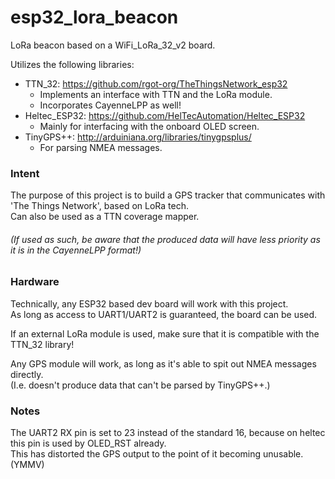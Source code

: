 # esp32_lora_beacon
LoRa beacon based on a WiFi_LoRa_32_v2 board.

Utilizes the following libraries:
- TTN_32: https://github.com/rgot-org/TheThingsNetwork_esp32
  - Implements an interface with TTN and the LoRa module.
  - Incorporates CayenneLPP as well!
- Heltec_ESP32: https://github.com/HelTecAutomation/Heltec_ESP32
  - Mainly for interfacing with the onboard OLED screen.
- TinyGPS++: http://arduiniana.org/libraries/tinygpsplus/
  - For parsing NMEA messages.

### Intent
The purpose of this project is to build a GPS tracker that communicates with 'The Things Network', based on LoRa tech.<br/>
Can also be used as a TTN coverage mapper.<br/>
###### (If used as such, be aware that the produced data will have less priority as it is in the CayenneLPP format!)

### Hardware
Technically, any ESP32 based dev board will work with this project.<br/>
As long as access to UART1/UART2 is guaranteed, the board can be used.

If an external LoRa module is used, make sure that it is compatible with the TTN_32 library!

Any GPS module will work, as long as it's able to spit out NMEA messages directly.<br/>
(I.e. doesn't produce data that can't be parsed by TinyGPS++.)

### Notes
The UART2 RX pin is set to 23 instead of the standard 16, because on heltec this pin is used by OLED_RST already.</br>
This has distorted the GPS output to the point of it becoming unusable. (YMMV)
